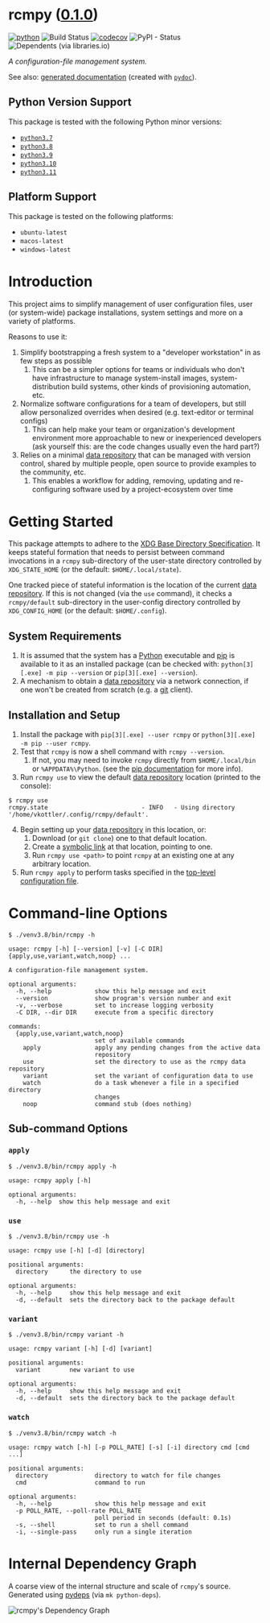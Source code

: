 <!--
    =====================================
    generator=datazen
    version=3.1.2
    hash=b7228d3f3271a3aac0a66ab52bf99684
    =====================================
-->

# rcmpy ([0.1.0](https://pypi.org/project/rcmpy/))

[![python](https://img.shields.io/pypi/pyversions/rcmpy.svg)](https://pypi.org/project/rcmpy/)
![Build Status](https://github.com/vkottler/rcmpy/workflows/Python%20Package/badge.svg)
[![codecov](https://codecov.io/gh/vkottler/rcmpy/branch/master/graphs/badge.svg?branch=master)](https://codecov.io/github/vkottler/rcmpy)
![PyPI - Status](https://img.shields.io/pypi/status/rcmpy)
![Dependents (via libraries.io)](https://img.shields.io/librariesio/dependents/pypi/rcmpy)

*A configuration-file management system.*

See also: [generated documentation](https://vkottler.github.io/python/pydoc/rcmpy.html)
(created with [`pydoc`](https://docs.python.org/3/library/pydoc.html)).

## Python Version Support

This package is tested with the following Python minor versions:

* [`python3.7`](https://docs.python.org/3.7/)
* [`python3.8`](https://docs.python.org/3.8/)
* [`python3.9`](https://docs.python.org/3.9/)
* [`python3.10`](https://docs.python.org/3.10/)
* [`python3.11`](https://docs.python.org/3.11/)

## Platform Support

This package is tested on the following platforms:

* `ubuntu-latest`
* `macos-latest`
* `windows-latest`

# Introduction

This project aims to simplify management of user configuration files, user (or
system-wide) package installations, system settings and more on a variety of
platforms.

Reasons to use it:
1. Simplify bootstrapping a fresh system to a "developer workstation" in as few
steps as possible
   1. This can be a simpler options for teams or individuals who don't have
   infrastructure to manage system-install images, system-distribution build
   systems, other kinds of provisioning automation, etc.
1. Normalize software configurations for a team of developers, but still allow
personalized overrides when desired (e.g. text-editor or terminal configs)
   1. This can help make your team or organization's development environment
   more approachable to new or inexperienced developers (ask yourself this:
   are the code changes usually even the hard part?)
1. Relies on a minimal [data repository](md/data_repository.md) that can be
managed with version control, shared by multiple people, open source to provide
examples to the community, etc.
   1. This enables a workflow for adding, removing, updating and re-configuring
   software used by a project-ecosystem over time

# Getting Started

This package attempts to adhere to the
[XDG Base Directory Specification](https://specifications.freedesktop.org/basedir-spec/basedir-spec-latest.html).
It keeps stateful formation that needs to persist between command invocations
in a `rcmpy` sub-directory of the user-state directory controlled
by `XDG_STATE_HOME` (or the default: `$HOME/.local/state`).

One tracked piece of stateful information is the location of the current
[data repository](md/data_repository.md). If this is not changed (via the `use`
command), it checks a `rcmpy/default` sub-directory in the
user-config directory controlled by `XDG_CONFIG_HOME` (or the default:
`$HOME/.config`).

## System Requirements

1. It is assumed that the system has a [Python](https://www.python.org/)
executable and [pip](https://pypi.org/project/pip/) is available to it as
an installed package (can be checked with: `python[3][.exe] -m pip --version`
or `pip[3][.exe] --version`).
2. A mechanism to obtain a [data repository](md/data_repository.md) via a
network connection, if one won't be created from scratch (e.g. a
[git](https://git-scm.com/) client).

## Installation and Setup

1. Install the package with `pip[3][.exe] --user rcmpy` or
`python[3][.exe] -m pip --user rcmpy`.
1. Test that `rcmpy` is now a shell command with
`rcmpy --version`.
   1. If not, you may need to invoke
   `rcmpy` directly from `$HOME/.local/bin` or
   `%APPDATA%\Python`.
(see the
[pip documentation](https://pip.pypa.io/en/stable/user_guide/?highlight=--user#user-installs)
for more info).
1. Run `rcmpy use` to view the default
[data repository](md/data_repository.md) location (printed to the console):

```
$ rcmpy use
rcmpy.state                          - INFO   - Using directory '/home/vkottler/.config/rcmpy/default'.
```

4. Begin setting up your [data repository](md/data_repository.md) in this
location, or:
   1. Download (or `git clone`) one to that default location.
   1. Create a [symbolic link](https://en.wikipedia.org/wiki/Symbolic_link) at
   that location, pointing to one.
   1. Run `rcmpy use <path>` to point `rcmpy` at
   an existing one at any arbitrary location.
5. Run `rcmpy apply` to perform tasks specified in the
[top-level configuration file](md/data_repository.md#top-level-configuration).

# Command-line Options

```
$ ./venv3.8/bin/rcmpy -h

usage: rcmpy [-h] [--version] [-v] [-C DIR] {apply,use,variant,watch,noop} ...

A configuration-file management system.

optional arguments:
  -h, --help            show this help message and exit
  --version             show program's version number and exit
  -v, --verbose         set to increase logging verbosity
  -C DIR, --dir DIR     execute from a specific directory

commands:
  {apply,use,variant,watch,noop}
                        set of available commands
    apply               apply any pending changes from the active data
                        repository
    use                 set the directory to use as the rcmpy data repository
    variant             set the variant of configuration data to use
    watch               do a task whenever a file in a specified directory
                        changes
    noop                command stub (does nothing)

```

## Sub-command Options

### `apply`

```
$ ./venv3.8/bin/rcmpy apply -h

usage: rcmpy apply [-h]

optional arguments:
  -h, --help  show this help message and exit

```

### `use`

```
$ ./venv3.8/bin/rcmpy use -h

usage: rcmpy use [-h] [-d] [directory]

positional arguments:
  directory      the directory to use

optional arguments:
  -h, --help     show this help message and exit
  -d, --default  sets the directory back to the package default

```

### `variant`

```
$ ./venv3.8/bin/rcmpy variant -h

usage: rcmpy variant [-h] [-d] [variant]

positional arguments:
  variant        new variant to use

optional arguments:
  -h, --help     show this help message and exit
  -d, --default  sets the directory back to the package default

```

### `watch`

```
$ ./venv3.8/bin/rcmpy watch -h

usage: rcmpy watch [-h] [-p POLL_RATE] [-s] [-i] directory cmd [cmd ...]

positional arguments:
  directory             directory to watch for file changes
  cmd                   command to run

optional arguments:
  -h, --help            show this help message and exit
  -p POLL_RATE, --poll-rate POLL_RATE
                        poll period in seconds (default: 0.1s)
  -s, --shell           set to run a shell command
  -i, --single-pass     only run a single iteration

```

# Internal Dependency Graph

A coarse view of the internal structure and scale of
`rcmpy`'s source.
Generated using [pydeps](https://github.com/thebjorn/pydeps) (via
`mk python-deps`).

![rcmpy's Dependency Graph](im/pydeps.svg)
